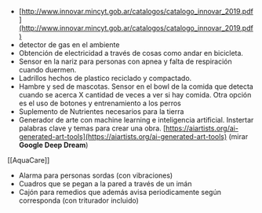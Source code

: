 - [http://www.innovar.mincyt.gob.ar/catalogos/catalogo_innovar_2019.pdf](http://www.innovar.mincyt.gob.ar/catalogos/catalogo_innovar_2019.pdf)
- detector de gas en el ambiente
- Obtención de electricidad a través de cosas como andar en bicicleta.
- Sensor en la nariz para personas con apnea y falta de respiración cuando duermen.
- Ladrillos hechos de plastico reciclado y compactado.
- Hambre y sed de mascotas. Sensor en el bowl de la comida que detecta cuando se acerca X cantidad de veces a ver si hay comida. Otra opción es el uso de botones y entrenamiento a los perros
- Suplemento de Nutrientes necesarios para la tierra
- Generador de arte con machine learning e inteligencia artificial. Instertar palabras clave y temas para crear una obra. [https://aiartists.org/ai-generated-art-tools](https://aiartists.org/ai-generated-art-tools) (mirar **Google Deep Dream**)

[[AquaCare]]

- Alarma para personas sordas (con vibraciones)
- Cuadros que se pegan a la pared a través de un imán
- Cajón para remedios que además avisa periodicamente según corresponda (con triturador incluido)